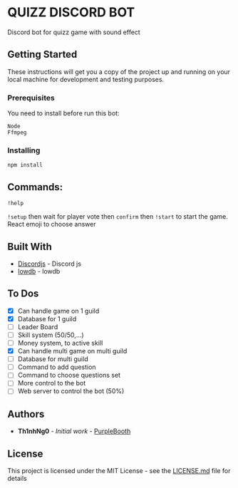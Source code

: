 # QUIZZ DISCORD BOT

Discord bot for quizz game with sound effect

## Getting Started

These instructions will get you a copy of the project up and running on your local machine for development and testing purposes.

### Prerequisites

You need to install before run this bot:

```
Node
Ffmpeg
```

### Installing

```
npm install
```

## Commands:

```
!help
```

`!setup` then wait for player vote then `confirm` then `!start` to start the game.
React emoji to choose answer

## Built With

- [Discordjs](https://discord.js.org/) - Discord js
- [lowdb](https://github.com/typicode/lowdb) - lowdb

## To Dos

- [x] Can handle game on 1 guild
- [x] Database for 1 guild
- [ ] Leader Board
- [ ] Skill system (50/50,...)
- [ ] Money system, to active skill
- [x] Can handle multi game on multi guild
- [ ] Database for multi guild
- [ ] Command to add question
- [ ] Command to choose questions set
- [ ] More control to the bot
- [ ] Web server to control the bot (50%)

## Authors

- **Th1nhNg0** - _Initial work_ - [PurpleBooth](https://github.com/Th1nhNg0)

## License

This project is licensed under the MIT License - see the [LICENSE.md](LICENSE.md) file for details
